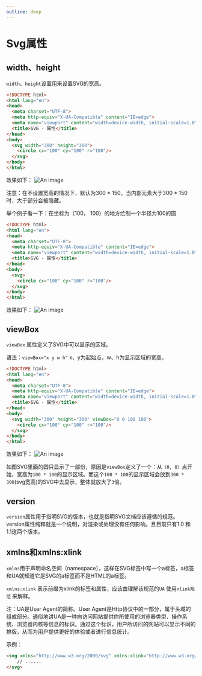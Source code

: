 ```yaml
---
outline: deep
---
```


# Svg属性

## width、height

`width`、`height`设置用来设置SVG的宽高。

```html
<!DOCTYPE html>
<html lang="en">
<head>
  <meta charset="UTF-8">
  <meta http-equiv="X-UA-Compatible" content="IE=edge">
  <meta name="viewport" content="width=device-width, initial-scale=1.0">
  <title>SVG - 属性</title>
</head>
<body>
  <svg width="300" height="300">
    <circle cx="100" cy="100" r="100"/>
  </svg>
</body>
</html>
```

效果如下：
![An image](/svg/svg-1.png)

注意：在不设置宽高的情况下，默认为300 * 150，当内部元素大于300 * 150时，大于部分会被隐藏。

举个例子看一下：在坐标为（100， 100）的地方绘制一个半径为100的圆

```html
<!DOCTYPE html>
<html lang="en">
<head>
  <meta charset="UTF-8">
  <meta http-equiv="X-UA-Compatible" content="IE=edge">
  <meta name="viewport" content="width=device-width, initial-scale=1.0">
  <title>SVG - 属性</title>
</head>
<body>
  <svg>
    <circle cx="100" cy="100" r="100"/>
  </svg>
</body>
</html>
```

效果如下：
![An image](/svg/svg-2.png)

## viewBox

`viewBox` 属性定义了SVG中可以显示的区域。

语法：`viewBox="x y w h"` x、y为起始点，w、h为显示区域的宽高。

```html
<!DOCTYPE html>
<html lang="en">
<head>
  <meta charset="UTF-8">
  <meta http-equiv="X-UA-Compatible" content="IE=edge">
  <meta name="viewport" content="width=device-width, initial-scale=1.0">
  <title>SVG - 属性</title>
</head>
<body>
  <svg width="300" height="300" viewBox="0 0 100 100">
    <circle cx="100" cy="100" r="100"/>
  </svg>
</body>
</html>
```

效果如下：
![An image](/svg/svg-3.png)

如图SVG里面的圆只显示了一部份，原因是`viewBox`定义了一个：从`（0, 0）`点开始，宽高为`100 * 100`的显示区域。而这个`100 * 100`的显示区域会放到`300 * 300`(svg宽高)的SVG中去显示，整体就放大了`3`倍。

## version

`version`属性用于指明SVG的版本，也就是指明SVG文档应该遵循的规范。version属性纯粹就是一个说明，对渲染或处理没有任何影响。且目前只有1.0 和 1.1这两个版本。

## xmlns和xmlns:xlink

`xmlns`用于声明命名空间（namespace），这样在SVG标签中写一个a标签，a标签和UA就知道它是SVG的a标签而不是HTML的a标签。

`xmlns:xlink` 表示前缀为xlink的标签和属性，应该由理解该规范的`UA` 使用`xlink规范` 来解释。

注：UA是User Agent的简称。User Agent是Http协议中的一部分，属于头域的组成部分。通俗地讲UA是一种向访问网站提供你所使用的浏览器类型、操作系统、浏览器内核等信息的标识。通过这个标识，用户所访问的网站可以显示不同的排版，从而为用户提供更好的体验或者进行信息统计。

示例：
```html
<svg xmlns="http://www.w3.org/2000/svg" xmlns:xlink="http://www.w3.org/1999/xlink">
    // ......
</svg>
```

